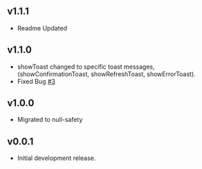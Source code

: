 ## v1.1.1

* Readme Updated

## v1.1.0

* showToast changed to specific toast messages,
  (showConfirmationToast, showRefreshToast, showErrorToast).
* Fixed Bug [#3](https://github.com/divshekhar/flutter_process_text/issues/3)
  
## v1.0.0

* Migrated to null-safety

## v0.0.1

* Initial development release.
